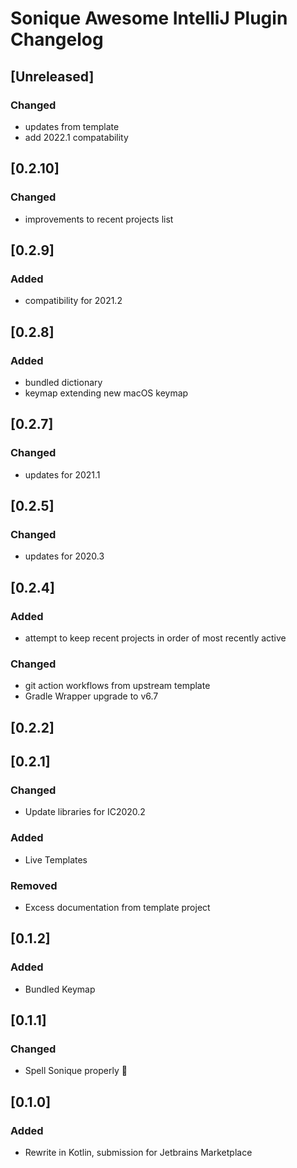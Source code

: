 <!-- Keep a Changelog guide -> https://keepachangelog.com -->

# Sonique Awesome IntelliJ Plugin Changelog

## [Unreleased]
### Changed
- updates from template
- add 2022.1 compatability

## [0.2.10]
### Changed
- improvements to recent projects list

## [0.2.9]
### Added
- compatibility for 2021.2

## [0.2.8]
### Added
- bundled dictionary
- keymap extending new macOS keymap

## [0.2.7]
### Changed
- updates for 2021.1

## [0.2.5]
### Changed
-  updates for 2020.3

## [0.2.4]
### Added
- attempt to keep recent projects in order of most recently active

### Changed
- git action workflows from upstream template
- Gradle Wrapper upgrade to v6.7

## [0.2.2]

## [0.2.1]
### Changed
- Update libraries for IC2020.2

### Added
- Live Templates

### Removed
- Excess documentation from template project

## [0.1.2]
### Added
- Bundled Keymap

## [0.1.1]
### Changed
- Spell Sonique properly :facepalm:

## [0.1.0]
### Added
- Rewrite in Kotlin, submission for Jetbrains Marketplace